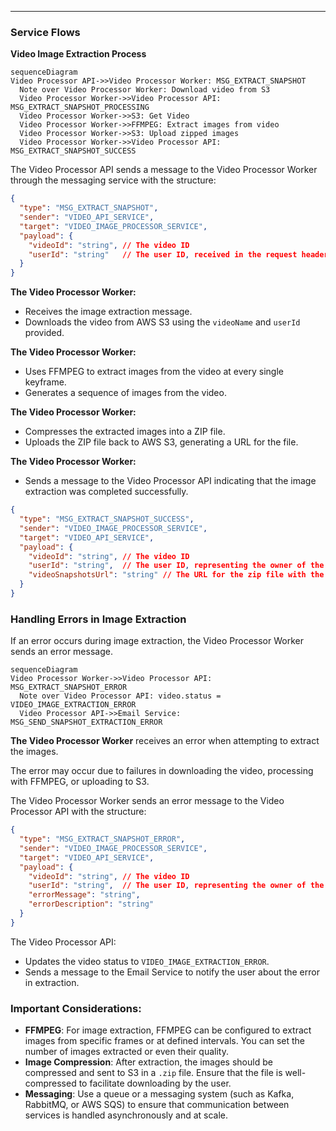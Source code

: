 
---

### Service Flows  
**Video Image Extraction Process**  

```mermaid
sequenceDiagram  
Video Processor API->>Video Processor Worker: MSG_EXTRACT_SNAPSHOT  
  Note over Video Processor Worker: Download video from S3
  Video Processor Worker->>Video Processor API: MSG_EXTRACT_SNAPSHOT_PROCESSING  
  Video Processor Worker->>S3: Get Video  
  Video Processor Worker->>FFMPEG: Extract images from video  
  Video Processor Worker->>S3: Upload zipped images  
  Video Processor Worker->>Video Processor API: MSG_EXTRACT_SNAPSHOT_SUCCESS  
```

The Video Processor API sends a message to the Video Processor Worker through the messaging service with the structure:

```json
{
  "type": "MSG_EXTRACT_SNAPSHOT",
  "sender": "VIDEO_API_SERVICE",
  "target": "VIDEO_IMAGE_PROCESSOR_SERVICE",
  "payload": {
    "videoId": "string", // The video ID
    "userId": "string"   // The user ID, received in the request header
  }
}
```

**The Video Processor Worker:**

- Receives the image extraction message.  
- Downloads the video from AWS S3 using the `videoName` and `userId`  provided.  

**The Video Processor Worker:**

- Uses FFMPEG to extract images from the video at every single keyframe.  
- Generates a sequence of images from the video.  

**The Video Processor Worker:**

- Compresses the extracted images into a ZIP file.  
- Uploads the ZIP file back to AWS S3, generating a URL for the file.  

**The Video Processor Worker:**

- Sends a message to the Video Processor API indicating that the image extraction was completed successfully.  

```json
{
  "type": "MSG_EXTRACT_SNAPSHOT_SUCCESS",
  "sender": "VIDEO_IMAGE_PROCESSOR_SERVICE",
  "target": "VIDEO_API_SERVICE",
  "payload": {
    "videoId": "string", // The video ID
    "userId": "string",  // The user ID, representing the owner of the video
    "videoSnapshotsUrl": "string" // The URL for the zip file with the extracted images
  }
}
```


### Handling Errors in Image Extraction

If an error occurs during image extraction, the Video Processor Worker sends an error message.

```mermaid
sequenceDiagram  
Video Processor Worker->>Video Processor API: MSG_EXTRACT_SNAPSHOT_ERROR  
  Note over Video Processor API: video.status = VIDEO_IMAGE_EXTRACTION_ERROR  
  Video Processor API->>Email Service: MSG_SEND_SNAPSHOT_EXTRACTION_ERROR  
```

**The Video Processor Worker** receives an error when attempting to extract the images.

The error may occur due to failures in downloading the video, processing with FFMPEG, or uploading to S3.

The Video Processor Worker sends an error message to the Video Processor API with the structure:

```json
{
  "type": "MSG_EXTRACT_SNAPSHOT_ERROR",
  "sender": "VIDEO_IMAGE_PROCESSOR_SERVICE",
  "target": "VIDEO_API_SERVICE",
  "payload": {
    "videoId": "string", // The video ID
    "userId": "string",  // The user ID, representing the owner of the video
    "errorMessage": "string",
    "errorDescription": "string"
  }
}
```

The Video Processor API:
- Updates the video status to `VIDEO_IMAGE_EXTRACTION_ERROR`.  
- Sends a message to the Email Service to notify the user about the error in extraction.  

### Important Considerations:
- **FFMPEG**: For image extraction, FFMPEG can be configured to extract images from specific frames or at defined intervals. You can set the number of images extracted or even their quality.  
- **Image Compression**: After extraction, the images should be compressed and sent to S3 in a `.zip` file. Ensure that the file is well-compressed to facilitate downloading by the user.  
- **Messaging**: Use a queue or a messaging system (such as Kafka, RabbitMQ, or AWS SQS) to ensure that communication between services is handled asynchronously and at scale.

